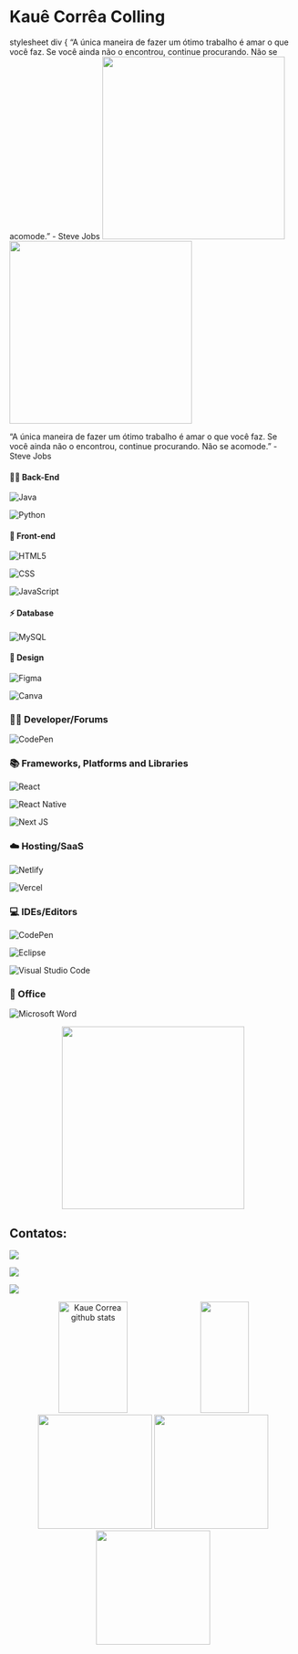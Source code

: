 # Kauê Corrêa Colling 

<div>
stylesheet
div {
  “A única maneira de fazer um ótimo trabalho é amar o que você faz. Se você ainda não o encontrou, continue procurando. Não se acomode.” - Steve Jobs
  <img height="320em" src="https://i.pinimg.com/originals/ff/ca/24/ffca24e79820ecf08752c0ab6d02d8a6.gif"/> 
 
</div>



 
   <img height="320em" src="https://i.pinimg.com/originals/ff/ca/24/ffca24e79820ecf08752c0ab6d02d8a6.gif"/> 
   <p>“A única maneira de fazer um ótimo trabalho é amar o que você faz. Se você ainda não o encontrou, continue procurando. Não se acomode.” - Steve Jobs</p>
 

#### 👩‍💻 Back-End

![Java](https://img.shields.io/badge/java-%23ED8B00.svg?style=for-the-badge&logo=openjdk&logoColor=white)

![Python](https://img.shields.io/badge/python-3670A0?style=for-the-badge&logo=python&logoColor=ffdd54)

#### 🎨 Front-end

![HTML5](https://img.shields.io/badge/html5-%23E34F26.svg?style=for-the-badge&logo=html5&logoColor=white)

![CSS](https://img.shields.io/badge/css-%231572B6.svg?style=for-the-badge&logo=css3&logoColor=white)

![JavaScript](https://img.shields.io/badge/javascript-%23323330.svg?style=for-the-badge&logo=javascript&logoColor=%23F7DF1E)

#### ⚡ Database

![MySQL](https://img.shields.io/badge/mysql-%2300f.svg?style=for-the-badge&logo=mysql&logoColor=white)

#### 🎨 Design

![Figma](https://img.shields.io/badge/figma-%23F24E1E.svg?style=for-the-badge&logo=figma&logoColor=white)

![Canva](https://img.shields.io/badge/Canva-%2300C4CC.svg?style=for-the-badge&logo=Canva&logoColor=white)

### 🧑‍💻 Developer/Forums

![CodePen](https://img.shields.io/badge/Codepen-000000?style=for-the-badge&logo=codepen&logoColor=white)

### 📚 Frameworks, Platforms and Libraries

![React](https://img.shields.io/badge/react-%2320232a.svg?style=for-the-badge&logo=react&logoColor=%2361DAFB)

![React Native](https://img.shields.io/badge/react_native-%2320232a.svg?style=for-the-badge&logo=react&logoColor=%2361DAFB)

![Next JS](https://img.shields.io/badge/Next-black?style=for-the-badge&logo=next.js&logoColor=white)

### ☁️ Hosting/SaaS

![Netlify](https://img.shields.io/badge/netlify-%23000000.svg?style=for-the-badge&logo=netlify&logoColor=#00C7B7)

![Vercel](https://img.shields.io/badge/vercel-%23000000.svg?style=for-the-badge&logo=vercel&logoColor=white)

### 💻 IDEs/Editors

![CodePen](https://img.shields.io/badge/CodePen-white?style=for-the-badge&logo=codepen&logoColor=black)

![Eclipse](https://img.shields.io/badge/Eclipse-FE7A16.svg?style=for-the-badge&logo=Eclipse&logoColor=white)

![Visual Studio Code](https://img.shields.io/badge/Visual%20Studio%20Code-0078d7.svg?style=for-the-badge&logo=visual-studio-code&logoColor=white)

### 🏢 Office

![Microsoft Word](https://img.shields.io/badge/Microsoft_Word-2B579A?style=for-the-badge&logo=microsoft-word&logoColor=white)

<div align="center">
  
  <img height="320em" src="https://i.pinimg.com/originals/53/be/fb/53befb59578b676869b012551798cf8d.gif"/>
  
</div>

## Contatos:

<div>
  
  <a href="https://www.instagram.com/3am.kaue/" target="_blank"><img loading="lazy" src="https://img.shields.io/badge/-Instagram-%23E4405F?style=for-the-        badge&logo=instagram&logoColor=white" target="_blank"></a>
  
  <a href = "mailto:kauecoficial@gmail.com"><img loading="lazy" src="https://img.shields.io/badge/Gmail-D14836?style=for-the-badge&logo=gmail&logoColor=white" target="_blank"></a>
  
  <a href="https://www.linkedin.com/in/kau%C3%AA-corr%C3%AAa-colling-7a31ba291/" target="_blank"><img loading="lazy" src="https://img.shields.io/badge/-LinkedIn-%230077B5?style=for-the-    badge&logo=linkedin&logoColor=white" target="_blank"></a>  
  
</div>

<div align="center">  
  
  <img width="49%" height="195px" src="https://github-readme-stats.vercel.app/api?username=KaueColling&show_icons=true&count_private=true&hide_border=true&title_color=00bfbf&icon_color=00bfbf&text_color=c9d1d9&bg_color=0d1117" alt="Kaue Correa github stats" /> 
  
  <img width="41%" height="195px" src="https://github-readme-stats.vercel.app/api/top-langs/?username=KaueColling&layout=compact&hide_border=true&title_color=00bfbf&text_color=00bfbf&bg_color=0d1117" />
  
</div>

<div align="center">

  <img height="200em" src="https://i.pinimg.com/originals/c6/44/71/c644715b76a7f65e53d1b279fbac4efe.gif"/>
  <img height="200em" src="https://i.pinimg.com/originals/c6/44/71/c644715b76a7f65e53d1b279fbac4efe.gif"/>
  <img height="200em" src="https://i.pinimg.com/originals/c6/44/71/c644715b76a7f65e53d1b279fbac4efe.gif"/>
  
</div>
